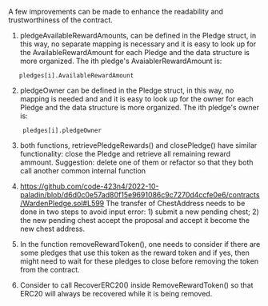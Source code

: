 A few improvements can be made to enhance the readability and trustworthiness of the contract.

1. pledgeAvailableRewardAmounts, can be defined in the Pledge struct, in this way, no separate mapping is necessary and  it is easy to look up for the AvailableRewardAmount for each Pledge and the data structure is more organized. The ith pledge's AvaiablerRewardAmount is:

```
   pledges[i].AvailableRewardAmount

```


2. pledgeOwner can be defined in the Pledge struct, in this way, no mapping is needed and and  it is easy to look up for the owner for each Pledge and the data structure is more organized. The ith pledge's owner is: 
```
    pledges[i].pledgeOwner
```

3. both functions, retrievePledgeRewards() and closePledge() have similar functionality: close the Pledge and retrieve all remaining reward ammount. Suggestion: delete one of them or refactor so that they both call another common internal function

4. https://github.com/code-423n4/2022-10-paladin/blob/d6d0c0e57ad80f15e9691086c9c7270d4ccfe0e6/contracts/WardenPledge.sol#L599
The transfer of ChestAddress needs to be done in two steps to avoid input error: 1) submit a new pending chest; 2) the new pending chest accept the proposal and accept it become the new chest address. 

5. In the function removeRewardToken(), one needs to consider if there are some pledges that use this token as the reward token and if yes, then might need to wait for these pledges to close before removing the token from the contract. 

6. Consider to call RecoverERC20() inside RemoveRewardToken() so that ERC20 will always be recovered while it is being removed. 